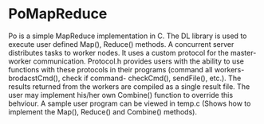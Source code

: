 PoMapReduce
===========

Po is a simple MapReduce implementation in C. The DL library is used to execute user defined Map(), Reduce() methods. A concurrent server distributes tasks to worker nodes.
It uses a custom protocol for the master-worker communication. Protocol.h provides users with the ability to use functions with these protocols in their programs (command all workers- brodacstCmd(), check if command- checkCmd(), sendFile(), etc.).
The results returned from the workers are compiled as a single result file. The user may implement his/her own Combine() function to override this behviour.
A sample user program can be viewed in temp.c (Shows how to implement the Map(), Reduce() and Combine() methods).
